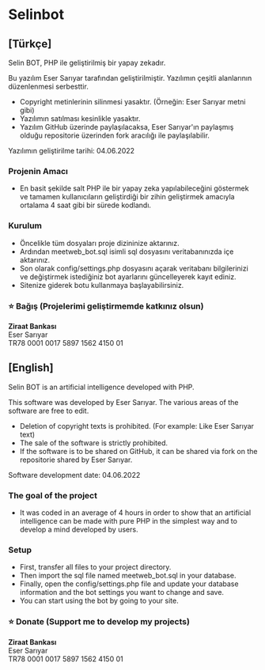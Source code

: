 # Selinbot
## [Türkçe]
Selin BOT, PHP ile geliştirilmiş bir yapay zekadır.

Bu yazılım Eser Sarıyar tarafından geliştirilmiştir. Yazılımın çeşitli alanlarının düzenlenmesi serbesttir.

- Copyright metinlerinin silinmesi yasaktır. (Örneğin: Eser Sarıyar metni gibi)
- Yazılımın satılması kesinlikle yasaktır.
- Yazılım GitHub üzerinde paylaşılacaksa, Eser Sarıyar'ın paylaşmış olduğu repositorie üzerinden fork aracılığı ile paylaşılabilir.


Yazılımın geliştirilme tarihi: 04.06.2022

### Projenin Amacı
- En basit şekilde salt PHP ile bir yapay zeka yapılabileceğini göstermek ve tamamen kullanıcıların geliştirdiği bir zihin geliştirmek amacıyla ortalama 4 saat gibi bir sürede kodlandı.

### Kurulum
- Öncelikle tüm dosyaları proje dizininize aktarınız.
- Ardından meetweb_bot.sql isimli sql dosyasını veritabanınızda içe aktarınız.
- Son olarak config/settings.php dosyasını açarak veritabanı bilgilerinizi ve değiştirmek istediğiniz bot ayarlarını güncelleyerek kayıt ediniz.
- Sitenize giderek botu kullanmaya başlayabilirsiniz.

### ⭐️ Bağış (Projelerimi geliştirmemde katkınız olsun)

<b>Ziraat Bankası</b><br>
Eser Sarıyar<br>
TR78 0001 0017 5897 1562 4150 01

## [English]
Selin BOT is an artificial intelligence developed with PHP.

This software was developed by Eser Sarıyar. The various areas of the software are free to edit.

- Deletion of copyright texts is prohibited. (For example: Like Eser Sarıyar text)
- The sale of the software is strictly prohibited.
- If the software is to be shared on GitHub, it can be shared via fork on the repositorie shared by Eser Sarıyar.


Software development date: 04.06.2022

### The goal of the project
- It was coded in an average of 4 hours in order to show that an artificial intelligence can be made with pure PHP in the simplest way and to develop a mind developed by users.

### Setup
- First, transfer all files to your project directory.
- Then import the sql file named meetweb_bot.sql in your database.
- Finally, open the config/settings.php file and update your database information and the bot settings you want to change and save.
- You can start using the bot by going to your site.

### ⭐️ Donate (Support me to develop my projects)

<b>Ziraat Bankası</b><br>
Eser Sarıyar<br>
TR78 0001 0017 5897 1562 4150 01
